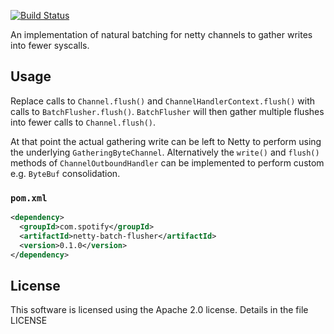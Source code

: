 [![Build Status](https://travis-ci.org/spotify/netty-batch-flusher.png?branch=master)](https://travis-ci.org/spotify/netty-batch-flusher)

An implementation of natural batching for netty channels to gather writes into fewer syscalls.

## Usage

Replace calls to `Channel.flush()` and `ChannelHandlerContext.flush()` with calls to `BatchFlusher.flush()`.
`BatchFlusher` will then gather multiple flushes into fewer calls to `Channel.flush()`.

At that point the actual gathering write can be left to Netty to perform using the underlying `GatheringByteChannel`.
Alternatively the `write()` and `flush()` methods of `ChannelOutboundHandler` can be implemented to perform custom e.g.
`ByteBuf` consolidation.

### `pom.xml`

```xml
<dependency>
  <groupId>com.spotify</groupId>
  <artifactId>netty-batch-flusher</artifactId>
  <version>0.1.0</version>
</dependency>
```

## License

This software is licensed using the Apache 2.0 license. Details in the file LICENSE
